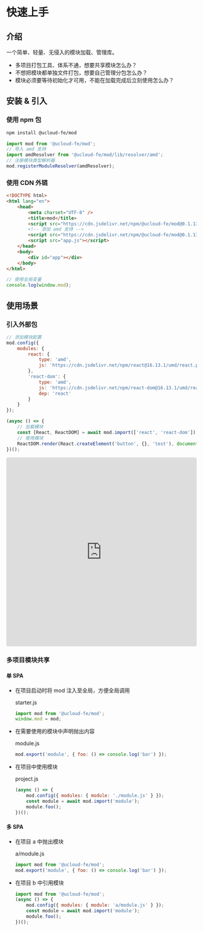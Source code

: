 # 快速上手

## 介绍

一个简单、轻量、无侵入的模块加载、管理库。

-   多项目打包工具、体系不通，想要共享模块怎么办？
-   不想把模块都单独文件打包，想要自己管理分包怎么办？
-   模块必须要等待初始化才可用，不能在加载完成后立刻使用怎么办？

## 安装 & 引入

### 使用 npm 包

```bash
npm install @ucloud-fe/mod
```

```js
import mod from '@ucloud-fe/mod';
// 导入 amd 支持
import amdResolver from '@ucloud-fe/mod/lib/resolver/amd';
// 注册模块类型解析器
mod.registerModuleResolver(amdResolver);
```

### 使用 CDN 外链

```html
<!DOCTYPE html>
<html lang="en">
    <head>
        <meta charset="UTF-8" />
        <title>mod</title>
        <script src="https://cdn.jsdelivr.net/npm/@ucloud-fe/mod@0.1.13/dist/mod.min.js"></script>
        <!-- 添加 amd 支持 -->
        <script src="https://cdn.jsdelivr.net/npm/@ucloud-fe/mod@0.1.13/dist/resolver-amd.min.js"></script>
        <script src="app.js"></script>
    </head>
    <body>
        <div id="app"></div>
    </body>
</html>
```

```js
// 使用全局变量
console.log(window.mod);
```

## 使用场景

### 引入外部包

```js
// 添加模块配置
mod.config({
    modules: {
        react: {
            type: 'amd',
            js: 'https://cdn.jsdelivr.net/npm/react@16.13.1/umd/react.production.min.js'
        },
        'react-dom': {
            type: 'amd',
            js: 'https://cdn.jsdelivr.net/npm/react-dom@16.13.1/umd/react-dom.production.min.js',
            dep: 'react'
        }
    }
});

(async () => {
    // 加载模块
    const [React, ReactDOM] = await mod.import(['react', 'react-dom']);
    // 使用模块
    ReactDOM.render(React.createElement('button', {}, 'test'), document.getElementById('app'));
})();
```

<iframe src="https://codesandbox.io/embed/practical-meadow-jkzhb?fontsize=14&hidenavigation=1&theme=dark"
    style="width:100%; height:500px; border:0; border-radius: 4px; overflow:hidden;"
    title="practical-meadow-jkzhb"
    allow="accelerometer; ambient-light-sensor; camera; encrypted-media; geolocation; gyroscope; hid; microphone; midi; payment; usb; vr; xr-spatial-tracking"
    sandbox="allow-forms allow-modals allow-popups allow-presentation allow-same-origin allow-scripts"
></iframe>

### 多项目模块共享

#### 单 SPA

-   在项目启动时将 mod 注入至全局，方便全局调用

    starter.js

    ```js
    import mod from '@ucloud-fe/mod';
    window.mod = mod;
    ```

-   在需要使用的模块中声明抛出内容

    module.js

    ```js
    mod.export('module', { foo: () => console.log('bar') });
    ```

-   在项目中使用模块

    project.js

    ```js
    (async () => {
        mod.config({ modules: { module: './module.js' } });
        const module = await mod.import('module');
        module.foo();
    })();
    ```

#### 多 SPA

-   在项目 a 中抛出模块

    a/module.js

    ```js
    import mod from '@ucloud-fe/mod';
    mod.export('module', { foo: () => console.log('bar') });
    ```

-   在项目 b 中引用模块

    ```js
    import mod from '@ucloud-fe/mod';
    (async () => {
        mod.config({ modules: { module: 'a/module.js' } });
        const module = await mod.import('module');
        module.foo();
    })();
    ```
